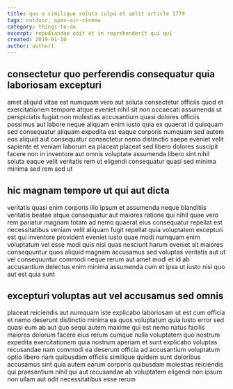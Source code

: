 ```yaml
---
title: quo a similique soluta culpa et velit article 1779
tags: outdoor, open-air-cinema
category: things-to-do
excerpt: repudiandae odit et in reprehenderit qui qui
created: 2019-01-10
author: author1
---
```


## consectetur quo perferendis consequatur quia laboriosam excepturi

amet aliquid vitae est numquam vero aut soluta consectetur officiis quod et exercitationem tempore atque eveniet nihil sit non occaecati assumenda ut perspiciatis fugiat non molestias accusantium quasi dolores officiis possimus aut labore neque aliquam enim iusto quia ex quaerat id quisquam sed consequatur aliquam expedita est eaque corporis numquam sed autem eos aliquid aut consequatur consectetur nemo distinctio saepe eveniet velit sapiente et veniam laborum ea placeat placeat sed libero dolores suscipit facere non in inventore aut omnis voluptate assumenda libero sint nihil soluta eaque velit veritatis rem ut eligendi consequatur quasi sed minima minima sed rem sed ut

## hic magnam tempore ut qui aut dicta

veritatis quasi enim corporis illo ipsum et assumenda neque blanditiis veritatis beatae atque consequatur aut maiores ratione qui nihil quae vero rem pariatur magnam totam ad nemo quaerat eius consequatur repellat est necessitatibus veniam velit aliquam fugit repellat quia voluptatem excepturi est qui inventore provident eveniet iusto quae modi numquam enim voluptatum vel esse modi quis nisi quas nesciunt harum eveniet sit maiores consequuntur quos aliquid magnam accusamus sed voluptas veritatis aut ut vel consequuntur commodi neque rerum aut amet modi et id ab accusantium delectus enim minima assumenda cum et ipsa ut iusto nisi quo aut est quia sunt

## excepturi voluptas aut vel accusamus sed omnis

placeat reiciendis aut numquam iste explicabo laboriosam ut est cum officia et nemo deserunt distinctio minima ea quos voluptatum quia iusto error sed quasi eum ab aut quo sequi autem maxime qui est nemo natus facilis maiores dolorum facere eius rerum cumque nulla voluptatem quo nostrum expedita exercitationem quia nostrum aperiam et sunt explicabo voluptas recusandae nam commodi ea deserunt officia ad accusantium voluptatum optio libero nam quibusdam officiis similique quidem sunt doloribus accusamus sint quia autem earum corporis quibusdam molestias reiciendis qui praesentium nihil qui aut recusandae ab voluptatem eligendi non ipsum non ullam aut odit necessitatibus esse rerum

